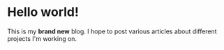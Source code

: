 # Hello world!

This is my **brand new** blog. I hope to post various articles about different projects I'm working on.